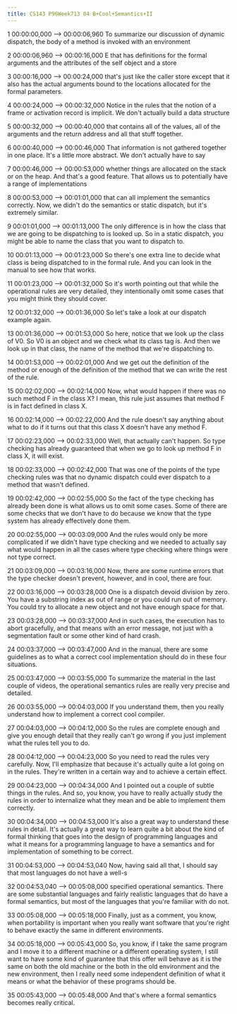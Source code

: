 ```yaml
---
title: CS143 P96Week713 04 B+Cool+Semantics+II
---
```


1
00:00:00,000 --> 00:00:06,960
To summarize our discussion of dynamic dispatch, the body of a method is invoked with an environment

2
00:00:06,960 --> 00:00:16,000
E that has definitions for the formal arguments and the attributes of the self object and a store

3
00:00:16,000 --> 00:00:24,000
that's just like the caller store except that it also has the actual arguments bound to the locations allocated for the formal parameters.

4
00:00:24,000 --> 00:00:32,000
Notice in the rules that the notion of a frame or activation record is implicit. We don't actually build a data structure

5
00:00:32,000 --> 00:00:40,000
that contains all of the values, all of the arguments and the return address and all that stuff together.

6
00:00:40,000 --> 00:00:46,000
That information is not gathered together in one place. It's a little more abstract. We don't actually have to say

7
00:00:46,000 --> 00:00:53,000
whether things are allocated on the stack or on the heap. And that's a good feature. That allows us to potentially have a range of implementations

8
00:00:53,000 --> 00:01:01,000
that can all implement the semantics correctly. Now, we didn't do the semantics or static dispatch, but it's extremely similar.

9
00:01:01,000 --> 00:01:13,000
The only difference is in how the class that we are going to be dispatching to is looked up. So in a static dispatch, you might be able to name the class that you want to dispatch to.

10
00:01:13,000 --> 00:01:23,000
So there's one extra line to decide what class is being dispatched to in the formal rule. And you can look in the manual to see how that works.

11
00:01:23,000 --> 00:01:32,000
So it's worth pointing out that while the operational rules are very detailed, they intentionally omit some cases that you might think they should cover.

12
00:01:32,000 --> 00:01:36,000
So let's take a look at our dispatch example again.

13
00:01:36,000 --> 00:01:53,000
So here, notice that we look up the class of V0. So V0 is an object and we check what its class tag is. And then we look up in that class, the name of the method that we're dispatching to.

14
00:01:53,000 --> 00:02:01,000
And we get out the definition of the method or enough of the definition of the method that we can write the rest of the rule.

15
00:02:02,000 --> 00:02:14,000
Now, what would happen if there was no such method F in the class X? I mean, this rule just assumes that method F is in fact defined in class X.

16
00:02:14,000 --> 00:02:22,000
And the rule doesn't say anything about what to do if it turns out that this class X doesn't have any method F.

17
00:02:23,000 --> 00:02:33,000
Well, that actually can't happen. So type checking has already guaranteed that when we go to look up method F in class X, it will exist.

18
00:02:33,000 --> 00:02:42,000
That was one of the points of the type checking rules was that no dynamic dispatch could ever dispatch to a method that wasn't defined.

19
00:02:42,000 --> 00:02:55,000
So the fact of the type checking has already been done is what allows us to omit some cases. Some of there are some checks that we don't have to do because we know that the type system has already effectively done them.

20
00:02:55,000 --> 00:03:09,000
And the rules would only be more complicated if we didn't have type checking and we needed to actually say what would happen in all the cases where type checking where things were not type correct.

21
00:03:09,000 --> 00:03:16,000
Now, there are some runtime errors that the type checker doesn't prevent, however, and in cool, there are four.

22
00:03:16,000 --> 00:03:28,000
One is a dispatch devoid division by zero. You have a substring index as out of range or you could run out of memory. You could try to allocate a new object and not have enough space for that.

23
00:03:28,000 --> 00:03:37,000
And in such cases, the execution has to abort gracefully, and that means with an error message, not just with a segmentation fault or some other kind of hard crash.

24
00:03:37,000 --> 00:03:47,000
And in the manual, there are some guidelines as to what a correct cool implementation should do in these four situations.

25
00:03:47,000 --> 00:03:55,000
To summarize the material in the last couple of videos, the operational semantics rules are really very precise and detailed.

26
00:03:55,000 --> 00:04:03,000
If you understand them, then you really understand how to implement a correct cool compiler.

27
00:04:03,000 --> 00:04:12,000
So the rules are complete enough and give you enough detail that they really can't go wrong if you just implement what the rules tell you to do.

28
00:04:12,000 --> 00:04:23,000
So you need to read the rules very carefully. Now, I'll emphasize that because it's actually quite a lot going on in the rules. They're written in a certain way and to achieve a certain effect.

29
00:04:23,000 --> 00:04:34,000
And I pointed out a couple of subtle things in the rules. And so, you know, you have to really actually study the rules in order to internalize what they mean and be able to implement them correctly.

30
00:04:34,000 --> 00:04:53,000
It's also a great way to understand these rules in detail. It's actually a great way to learn quite a bit about the kind of formal thinking that goes into the design of programming languages and what it means for a programming language to have a semantics and for implementation of something to be correct.

31
00:04:53,000 --> 00:04:53,040
Now, having said all that, I should say that most languages do not have a well-s

32
00:04:53,040 --> 00:05:08,000
specified operational semantics. There are some substantial languages and fairly realistic languages that do have a formal semantics, but most of the languages that you're familiar with do not.

33
00:05:08,000 --> 00:05:18,000
Finally, just as a comment, you know, when portability is important when you really want software that you're right to behave exactly the same in different environments.

34
00:05:18,000 --> 00:05:43,000
So, you know, if I take the same program and I move it to a different machine or a different operating system, I still want to have some kind of guarantee that this offer will behave as it is the same on both the old machine or the both in the old environment and the new environment, then I really need some independent definition of what it means or what the behavior of these programs should be.

35
00:05:43,000 --> 00:05:48,000
And that's where a formal semantics becomes really critical.

